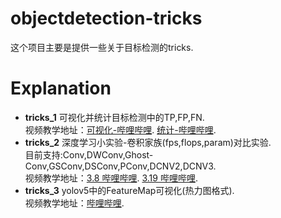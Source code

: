 # objectdetection-tricks
这个项目主要是提供一些关于目标检测的tricks.

# Explanation
- **tricks_1**
    可视化并统计目标检测中的TP,FP,FN.  
    视频教学地址：[可视化-哔哩哔哩](https://www.bilibili.com/video/BV18M411c7jN/).  [统计-哔哩哔哩](https://www.bilibili.com/video/BV1yM4y1d7Gp/).  
- **tricks_2**
    深度学习小实验-卷积家族(fps,flops,param)对比实验.  
    目前支持:Conv,DWConv,Ghost-Conv,GSConv,DSConv,PConv,DCNV2,DCNV3.  
    视频教学地址：[3.8 哔哩哔哩](https://www.bilibili.com/video/BV15x4y1T7Ly/).  [3.19 哔哩哔哩](https://www.bilibili.com/video/BV1UL411R7Qr/).   
- **tricks_3**
    yolov5中的FeatureMap可视化(热力图格式).  
    视频教学地址：[哔哩哔哩]().  
